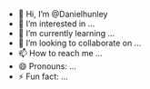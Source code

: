 - 👋 Hi, I’m @Danielhunley
- 👀 I’m interested in ...
- 🌱 I’m currently learning ...
- 💞️ I’m looking to collaborate on ...
- 📫 How to reach me ...
- 😄 Pronouns: ...
- ⚡ Fun fact: ...

<!---
Danielhunley/Danielhunley is a ✨ special ✨ repository because its `README.md` (this file) appears on your GitHub profile.
You can click the Preview link to take a look at your changes.
--->
